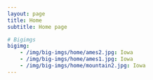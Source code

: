 ```yaml
---
layout: page
title: Home
subtitle: Home page 

# Bigimgs 
bigimg: 
	- /img/big-imgs/home/ames2.jpg: Iowa
	- /img/big-imgs/home/ames1.jpg: Iowa
	- /img/big-imgs/home/mountain2.jpg: Iowa
---
```

